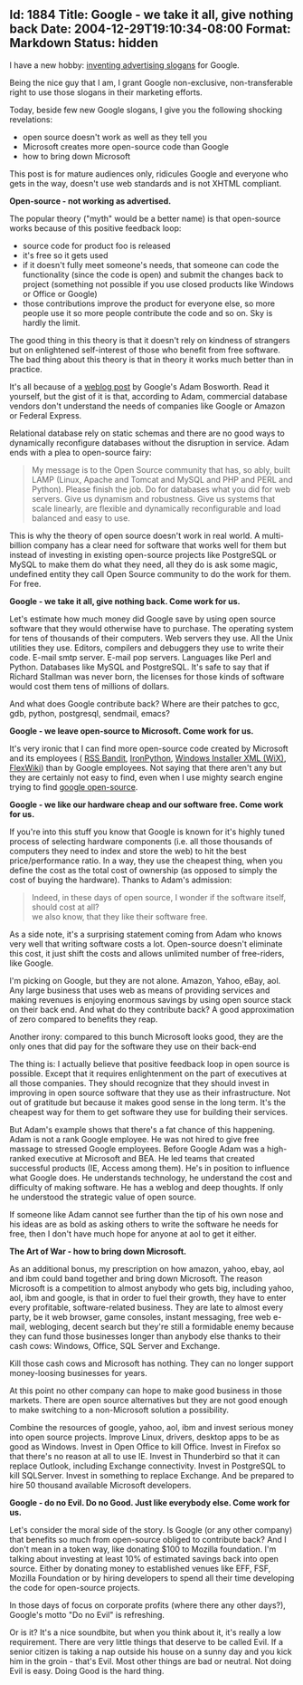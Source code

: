 Id: 1884
Title: Google - we take it all, give nothing back
Date: 2004-12-29T19:10:34-08:00
Format: Markdown
Status: hidden
--------------
I have a new hobby: [inventing advertising
slogans](../../../2004/12/25/google-ultimate-hypocrite.html) for Google.

Being the nice guy that I am, I grant Google non-exclusive, non-transferable
right to use those slogans in their marketing efforts.

Today, beside few new Google slogans, I give you the following shocking
revelations:

-   open source doesn't work as well as they tell you
-   Microsoft creates more open-source code than Google
-   how to bring down Microsoft

This post is for mature audiences only, ridicules Google and everyone
who gets in the way, doesn't use web standards and is not XHTML
compliant.

**Open-source - not working as advertised.**

The popular theory ("myth" would be a better name) is that open-source
works because of this positive feedback loop:

-   source code for product foo is released
-   it's free so it gets used
-   if it doesn't fully meet someone's needs, that someone can code the
    functionality (since the code is open) and submit the changes back
    to project (something not possible if you use closed products like
    Windows or Office or Google)
-   those contributions improve the product for everyone else, so more
    people use it so more people contribute the code and so on. Sky is
    hardly the limit.

The good thing in this theory is that it doesn't rely on kindness
of strangers but on enlightened self-interest of those who benefit
from free software. The bad thing about this theory is that in theory
it works much better than in practice.

It's all because of a [weblog post](http://www.adambosworth.net/archives/000038.html) by
Google's Adam Bosworth. Read it yourself, but the gist
of it is that, according to Adam, commercial database vendors don't
understand the needs of companies like Google or Amazon or Federal
Express.

Relational database rely on static schemas and there are no good ways
to dynamically reconfigure databases without the disruption in service.
Adam ends with a plea to open-source fairy:

> My message is to the Open Source community that has, so ably, built
> LAMP (Linux, Apache and Tomcat and MySQL and PHP and PERL and Python).
> Please finish the job. Do for databases what you did for web servers.
> Give us dynamism and robustness. Give us systems that scale linearly,
> are flexible and dynamically reconfigurable and load balanced and
> easy to use.

This is why the theory of open source doesn't work in real world. A
multi-billion company has a clear need for software that works well
for them but instead of investing in existing open-source projects
like PostgreSQL or MySQL to make them do what they need, all they
do is ask some magic, undefined entity they call Open Source community
to do the work for them. For free.

**Google - we take it all, give nothing back. Come work for us.**

Let's estimate how much money did Google save by using open source
software that they would otherwise have to purchase. The operating
system for tens of thousands of their computers. Web servers they use.
All the Unix utilities they use. Editors, compilers and debuggers they
use to write their code. E-mail smtp server. E-mail pop servers.
Languages like Perl and Python. Databases like MySQL and PostgreSQL.
It's safe to say that if Richard Stallman was never born, the licenses
for those kinds of software would cost them tens of millions of dollars.

And what does Google contribute back? Where are their patches to gcc,
gdb, python, postgresql, sendmail, emacs?

**Google - we leave open-source to Microsoft. Come work for us.**

It's very ironic that I can find more open-source code created
by Microsoft and its employees (
[RSS Bandit](http://rssbandit.org/),
[IronPython](http://ironpython.com/),
[Windows Installer XML (WiX)](http://sourceforge.net/projects/wix/),
[FlexWiki](http://sourceforge.net/projects/flexwiki/)) than
by Google employees. Not saying that there aren't any but they are
certainly not easy to find, even when I use mighty search engine
trying to find [google
open-source](http://www.google.com/search?q=google+open-source&sourceid=mozilla-search&start=0&start=0&ie=utf-8&oe=utf-8&client=firefox-a&rls=org.mozilla:en-US:official).

**Google - we like our hardware cheap and our software free. Come
work for us.**

If you're into this stuff you know that Google is known for it's highly
tuned process of selecting hardware components (i.e. all those
thousands of computers they need to index and store the web) to hit the best
price/performance ratio. In a way, they use the cheapest thing, when
you define the cost as the total cost of ownership (as opposed to simply
the cost of buying the hardware). Thanks to Adam's admission:
> Indeed, in these days of open source, I wonder if the software
> itself, should cost at all?\
we also know, that they like their software free.

As a side note, it's a surprising statement coming from Adam who knows
very well that writing software costs a lot. Open-source doesn't
eliminate this cost, it just shift the costs and allows unlimited
number of free-riders, like Google.

I'm picking on Google, but they are not alone. Amazon, Yahoo, eBay,
aol. Any large business that uses web as means of providing services and
making revenues is enjoying enormous savings by using open source
stack on their back end. And what do they contribute back? A good
approximation of zero compared to benefits they reap.

Another irony: compared to this bunch Microsoft looks good, they
are the only ones that did pay for the software they use on their
back-end

The thing is: I actually believe that positive feedback loop in open
source is possible. Except that it requires enlightenment on the part
of executives at all those companies. They should recognize that
they should invest in improving in open source software that they
use as their infrastructure. Not out of gratitude but because it makes
good sense in the long term. It's the cheapest way for them to get
software they use for building their services.

But Adam's example shows that there's a fat chance of this happening.
Adam is not a rank Google employee. He was not hired to give free
massage to stressed Google employees. Before Google Adam was a high-ranked
executive at Microsoft and BEA. He led teams that created successful products
(IE, Access among them). He's in position to influence what Google does.
He understands technology, he understand the cost and difficulty of making
software. He has a weblog and deep thoughts. If only he understood the
strategic value of open source.

If someone like Adam cannot see further than the tip of his own nose
and his ideas are as bold as asking others to write the software
he needs for free, then I don't have much hope for anyone at
aol to get it either.

**The Art of War - how to bring down Microsoft.**

As an additional bonus, my prescription on how amazon, yahoo, ebay, aol
and ibm could band together and bring down Microsoft. The reason Microsoft
is a competition to almost anybody who gets big, including yahoo, aol,
ibm and google, is that in order to fuel their growth, they have to
enter every profitable, software-related business. They are late to
almost every party, be it web browser, game consoles, instant
messaging, free web e-mail, webloging, decent search but they're still a
formidable enemy because they can fund those businesses longer than anybody else
thanks to their cash cows: Windows, Office, SQL Server and Exchange.

Kill those cash cows and Microsoft has nothing. They can no longer
support money-loosing businesses for years.

At this point no other company can hope to make good business in those
markets. There are open source alternatives but they are not good
enough to make switching to a non-Microsoft solution a possibility.

Combine the resources of google, yahoo, aol, ibm and invest serious
money into open source projects. Improve Linux, drivers, desktop
apps to be as good as Windows. Invest in Open Office to kill Office.
Invest in Firefox so that there's no reason at all to use IE. Invest
in Thunderbird so that it can replace Outlook, including Exchange
connectivity. Invest in PostgreSQL to kill SQLServer. Invest in
something to replace Exchange. And be prepared to hire 50 thousand
available Microsoft developers.

**Google - do no Evil. Do no Good. Just like everybody else. Come work for us.**

Let's consider the moral side of the story. Is Google (or any other
company) that benefits so much from open-source obliged to contribute
back? And I don't mean in a token way, like donating $100 to Mozilla
foundation. I'm talking about investing at least 10% of estimated
savings back into open source. Either by donating money to established venues
like EFF, FSF, Mozilla Foundation or by hiring developers to spend
all their time developing the code for open-source projects.

In those days of focus on corporate profits (where there any other
days?), Google's motto "Do no Evil" is refreshing.

Or is it? It's a nice soundbite, but when you think about it, it's
really a low requirement. There are very little things that deserve
to be called Evil. If a senior citizen is taking a nap outside his house
on a sunny day and you kick him in the groin - that's
Evil. Most other things are bad or neutral. Not doing Evil is easy.
Doing Good is the hard thing.
